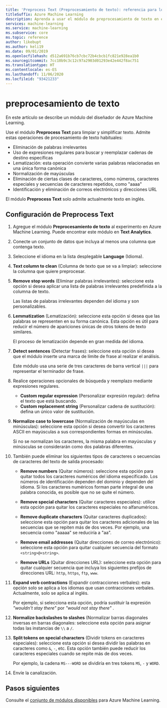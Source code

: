 ```yaml
---
title: 'Preprocess Text (Preprocesamiento de texto): referencia para los módulos'
titleSuffix: Azure Machine Learning
description: Aprenda a usar el módulo de preprocesamiento de texto en el diseñador de Azure Machine Learning para limpiar y simplificar texto.
services: machine-learning
ms.service: machine-learning
ms.subservice: core
ms.topic: reference
author: likebupt
ms.author: keli19
ms.date: 09/01/2019
ms.openlocfilehash: d512a691b76cb7cbc72b4cbcb1fc821e928ea1b0
ms.sourcegitcommit: 7cc10b9c3c12c97a2903d01293e42e442f8ac751
ms.translationtype: HT
ms.contentlocale: es-ES
ms.lasthandoff: 11/06/2020
ms.locfileid: "93421233"
---
```

# <a name="preprocess-text"></a>preprocesamiento de texto

En este artículo se describe un módulo del diseñador de Azure Machine Learning.

Use el módulo **Preprocess Text** para limpiar y simplificar texto. Admite estas operaciones de procesamiento de texto habituales:

* Eliminación de palabras irrelevantes
* Uso de expresiones regulares para buscar y reemplazar cadenas de destino específicas
* Lematización: esta operación convierte varias palabras relacionadas en una única forma canónica
* Normalización de mayúsculas
* Eliminación de ciertas clases de caracteres, como números, caracteres especiales y secuencias de caracteres repetidos, como "aaaa"
* Identificación y eliminación de correos electrónicos y direcciones URL

El módulo **Preprocess Text** solo admite actualmente texto en inglés.

## <a name="configure-text-preprocessing"></a>Configuración de Preprocess Text  

1.  Agregue el módulo **Preprocesamiento de texto** al experimento en Azure Machine Learning. Puede encontrar este módulo en **Text Analytics**.

1. Conecte un conjunto de datos que incluya al menos una columna que contenga texto.

1. Seleccione el idioma en la lista desplegable **Language** (Idioma).

1. **Text column to clean** (Columna de texto que se va a limpiar): seleccione la columna que quiere preprocesar.

1. **Remove stop words** (Eliminar palabras irrelevantes): seleccione esta opción si desea aplicar una lista de palabras irrelevantes predefinida a la columna de texto. 

    Las listas de palabras irrelevantes dependen del idioma y son personalizables.

1. **Lemmatization** (Lematización): seleccione esta opción si desea que las palabras se representen en su forma canónica. Esta opción es útil para reducir el número de apariciones únicas de otros tokens de texto similares.

    El proceso de lematización depende en gran medida del idioma.

1. **Detect sentences** (Detectar frases): seleccione esta opción si desea que el módulo inserte una marca de límite de frase al realizar el análisis.

    Este módulo usa una serie de tres caracteres de barra vertical `|||` para representar el terminador de frase.

1. Realice operaciones opcionales de búsqueda y reemplazo mediante expresiones regulares.

    * **Custom regular expression** (Personalizar expresión regular): defina el texto que está buscando.
    * **Custom replacement string** (Personalizar cadena de sustitución): defina un único valor de sustitución.

1. **Normalize case to lowercase** (Normalización de mayúsculas en minúsculas): seleccione esta opción si desea convertir los caracteres ASCII en mayúsculas a sus correspondientes formas en minúsculas.

    Si no se normalizan los caracteres, la misma palabra en mayúsculas y minúsculas se considerarán como dos palabras diferentes.

1. También puede eliminar los siguientes tipos de caracteres o secuencias de caracteres del texto de salida procesado:

    * **Remove numbers** (Quitar números): seleccione esta opción para quitar todos los caracteres numéricos del idioma especificado. Los números de identificación dependen del dominio y dependen del idioma. Si los caracteres numéricos forman parte integral de una palabra conocida, es posible que no se quite el número.
    
    * **Remove special characters** (Quitar caracteres especiales): utilice esta opción para quitar los caracteres especiales no alfanuméricos.
    
    * **Remove duplicate characters** (Quitar caracteres duplicados): seleccione esta opción para quitar los caracteres adicionales de las secuencias que se repiten más de dos veces. Por ejemplo, una secuencia como "aaaaa" se reduciría a "aa".
    
    * **Remove email addresses** (Quitar direcciones de correo electrónico): seleccione esta opción para quitar cualquier secuencia del formato `<string>@<string>`.  
    * **Remove URLs** (Quitar direcciones URL): seleccione esta opción para quitar cualquier secuencia que incluya los siguientes prefijos de direcciones URL: `http`, `https`, `ftp`, `www`.
    
1. **Expand verb contractions** (Expandir contracciones verbales): esta opción solo se aplica a los idiomas que usan contracciones verbales. Actualmente, solo se aplica al inglés. 

    Por ejemplo, si selecciona esta opción, podría sustituir la expresión *"wouldn't stay there"* por *"would not stay there"* .

1. **Normalize backslashes to slashes** (Normalizar barras diagonales inversas en barras diagonales: seleccione esta opción para asignar todas las instancias de `\\` a `/`.

1. **Split tokens on special characters** (Dividir tokens en caracteres especiales): seleccione esta opción si desea dividir las palabras en caracteres como `&`, `-`, etc. Esta opción también puede reducir los caracteres especiales cuando se repite más de dos veces. 

    Por ejemplo, la cadena `MS---WORD` se dividiría en tres tokens `MS`, `-` y `WORD`.

1. Envíe la canalización.

## <a name="next-steps"></a>Pasos siguientes

Consulte el [conjunto de módulos disponibles](module-reference.md) para Azure Machine Learning. 
